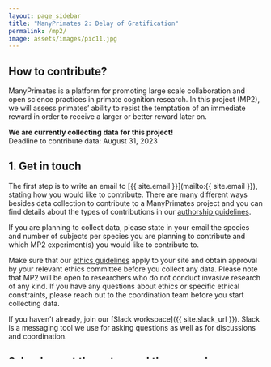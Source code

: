 ```yaml
---
layout: page_sidebar
title: "ManyPrimates 2: Delay of Gratification"
permalink: /mp2/
image: assets/images/pic11.jpg
---
```


## How to contribute?

ManyPrimates is a platform for promoting large scale collaboration and open science practices in primate cognition research. In this project (MP2), we will assess primates’ ability to resist the temptation of an immediate reward in order to receive a larger or better reward later on.

<div class="box">
    <p><strong>We are currently collecting data for this project!</strong><br/>
    Deadline to contribute data: August 31, 2023<br/>
    </p>
</div>

## 1. Get in touch

The first step is to write an email to [{{ site.email }}](mailto:{{ site.email }}), stating how you would like to contribute. There are many different ways besides data collection to contribute to a ManyPrimates project and you can find details about the types of contributions in our [authorship guidelines](/authorship). 

If you are planning to collect data, please state in your email the species and number of subjects per species you are planning to contribute and which MP2 experiment(s) you would like to contribute to. 

Make sure that our [ethics guidelines](/ethics) apply to your site and obtain approval by your relevant ethics committee before you collect any data. Please note that MP2 will be open to researchers who do not conduct invasive research of any kind. If you have any questions about ethics or specific ethical constraints, please reach out to the coordination team before you start collecting data.

If you haven’t already, join our [Slack workspace]({{ site.slack_url }}). Slack is a messaging tool we use for asking questions as well as for discussions and coordination.

## 2. Implement the setup and the procedure

We will create a dedicated folder for your test site that includes helpful templates and that you can use to submit your files to. One of these templates is for a short description of your site. Please fill it out before you start collecting data. If you contributed to an earlier study, review and update the description of your site.

Once you hear back from the coordination team, you can start to implement the [procedure](https://docs.google.com/document/d/1_a-vnYW7PCCacNPoNum7SwL5zbmh0erJli9MREHZe-M/edit?usp=sharing) and make a short video clip of the setup and the procedure. There is no need to have a (non-human) primate subject present for this. Upload the video to your site folder, send an email to notify us (please send this email to [Manon Schweinfurth](mailto:ms397@st-andrews.ac.uk)), and the coordination team will take a look at the video and give you feedback **before you start data collection** (we want to to make sure that there are no ambiguities and ensure consistency in how everyone collects data). Please reach out if you have any questions! 

If pre-recording a video is not possible (e.g. because you work in a remote field site), please get in touch with the coordination team to fully finalize your methods before data collection.

## 3. Collect the data 

Now you can start collecting data! Don’t hesitate to get in touch with the coordination team if something comes up during the data collection.

## 4. Code and upload the data 

Please use the datasheet template and instructions included in your folder to code your data. **It’s really important that you only enter the kind of values that are in the template for each column.** This will make merging the (hopefully many) datasets much easier. If something is unclear, please get in touch with the coordination team. You can either enter your data directly into the Google Sheets version online or you can download the Excel version, enter your data offline, and upload the spreadsheet back into your folder when you’re done.

At the end of data collection, don’t forget to get interobserver reliability coding for at least 20% of trials. The reliability coder should be naive with respect to the hypotheses of this study. If you are unsure how to run such interobserver reliability or have trouble finding someone to do reliability coding, get in touch with the coordination team.

ManyPrimates is committed to open science. That is, all our procedures and analysis are pre-registered. Furthermore, all data files and analysis scripts will be freely available in a public repository and all papers will be published in open access journals. 

## 5. Contribute to analysis and writing

We hope you also contribute to the analysis and writing and you may do so even if you have not contributed data to this project. If you want to be part of the analysis team or want to contribute to writing, please get in touch with the coordination team.
Here are some additional resources for the study:

Here are some additional resources for the study: 

- [Pre-registration for procedure](https://osf.io/qd5e7)
- Pre-registration for analysis (to come)
- [Project repository on GitHub](https://github.com/ManyPrimates/mp2_delayed_gratification)

Thank you for being one of **ManyPrimates**! 

MP2 coordination team  
[{{ site.email }}](mailto:{{ site.email }})

